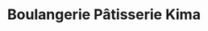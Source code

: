 ---
title: "Boulangerie Pâtisserie Kima"
url: /ligny-le-ribault/boulangerie-patisserie-kima/
shop: boulangerie
---
